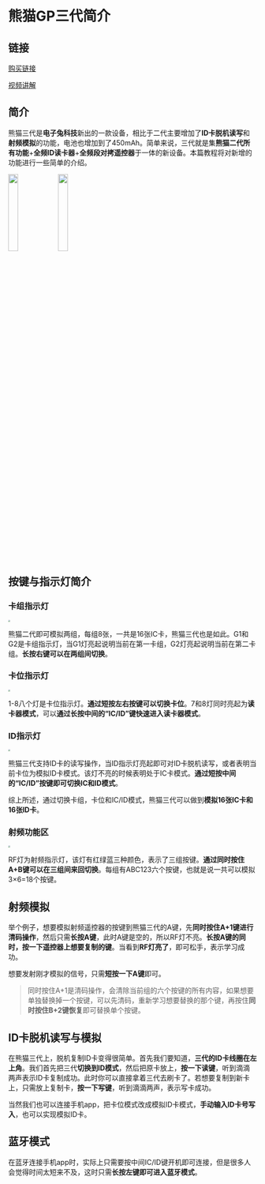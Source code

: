 # 熊猫GP三代简介



## 链接

[购买链接](https://shop268727414.taobao.com/)

[视频讲解](https://b23.tv/2I6A4qg)




## 简介

熊猫三代是**电子兔科技**新出的一款设备，相比于二代主要增加了**ID卡脱机读写**和**射频模拟**的功能，电池也增加到了450mAh。简单来说，三代就是集**熊猫二代所有功能**+**全频ID读卡器**+**全频段对拷遥控器**于一体的新设备。本篇教程将对新增的功能进行一些简单的介绍。

<img src="https://s1.ax1x.com/2023/07/04/pCste9f.png" width="20%; text-align:center" /><img src="https://s1.ax1x.com/2023/07/04/pCstFHA.png" width="20%;" />



## 按键与指示灯简介

### 卡组指示灯

<img src="https://s1.ax1x.com/2023/07/04/pCst9je.png" style="zoom:25%;" />

熊猫二代即可模拟两组，每组8张，一共是16张IC卡，熊猫三代也是如此。G1和G2是卡组指示灯，当G1灯亮起说明当前在第一卡组，G2灯亮起说明当前在第二卡组。**长按右键可以在两组间切换**。

### 卡位指示灯
<img src="https://s1.ax1x.com/2023/07/04/pCstiBd.png" style="zoom:25%;" />

1-8八个灯是卡位指示灯。**通过短按左右按键可以切换卡位**。7和8灯同时亮起为**读卡器模式**，可以**通过长按中间的“IC/ID”键快速进入读卡器模式**。


### ID指示灯

<img src="https://s1.ax1x.com/2023/07/04/pCstPnH.png" style="zoom:25%;" />

熊猫三代支持ID卡的读写操作，当ID指示灯亮起即可对ID卡脱机读写，或者表明当前卡位为模拟ID卡模式。该灯不亮的时候表明处于IC卡模式。**通过短按中间的“IC/ID”按键即可切换IC和ID模式**。  

综上所述，通过切换卡组，卡位和IC/ID模式，熊猫三代可以做到**模拟16张IC卡和16张ID卡**。

### 射频功能区
<img src="https://s1.ax1x.com/2023/07/04/pCstAAI.png" style="zoom:25%;" />

RF灯为射频指示灯，该灯有红绿蓝三种颜色，表示了三组按键。**通过同时按住A+B键可以在三组间来回切换**。每组有ABC123六个按键，也就是说一共可以模拟3×6=18个按键。

## 射频模拟

举个例子，想要模拟射频遥控器的按键到熊猫三代的A键，先**同时按住A+1键进行清码操作**，然后只需**长按A键**，此时A键是空的，所以RF灯不亮。**长按A键的同时，按一下遥控器上想要复制的键**。当看到**RF灯亮了**，即可松手，表示学习成功。

想要发射刚才模拟的信号，只需**短按一下A键**即可。

> 同时按住A+1是清码操作，会清除当前组的六个按键的所有内容，如果想要单独替换掉一个按键，可以先清码，重新学习想要替换的那个键，再按住**同时按住B+2键恢复**即可替换单个按键。

## ID卡脱机读写与模拟

在熊猫三代上，脱机复制ID卡变得很简单。首先我们要知道，**三代的ID卡线圈在左上角**。我们首先把三代**切换到ID模式**，然后把原卡放上，**按一下读键**，听到滴滴两声表示ID卡复制成功。此时你可以直接拿着三代去刷卡了。若想要复制到新卡上，只需放上复制卡，**按一下写键**，听到滴滴两声，表示写卡成功。

当然我们也可以连接手机app，把卡位模式改成模拟ID卡模式，**手动输入ID卡号写入**，也可以实现模拟ID卡。

## 蓝牙模式

在蓝牙连接手机app时，实际上只需要按中间IC/ID键开机即可连接，但是很多人会觉得时间太短来不及，这时只需**长按左键即可进入蓝牙模式**。
